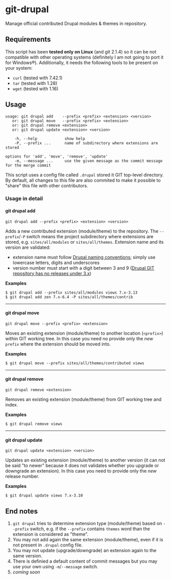 # git-drupal

Manage official contributed Drupal modules & themes in repository.

## Requirements

This script has been **tested only on Linux** (and git 2.1.4) so it can be not
compatible with other operating systems (definitely I am not going to port it
for Windows&reg;). Additionally, it needs the following tools to be present on your
system:
- `curl` (tested with 7.42.1)
- `tar` (tested with 1.28)
- `wget` (tested with 1.16)

## Usage

```
usage: git drupal add    --prefix <prefix> <extension> <version>
   or: git drupal move   --prefix <prefix> <extension>
   or: git drupal remove <extension>
   or: git drupal update <extension> <version>

    -h, --help            show help
    -P, --prefix ...      name of subdirectory where extensions are stored

options for 'add', 'move', 'remove', 'update'
    -m, --message ...     use the given message as the commit message for the merge commit
```

This script uses a config file called `.drupal` stored it GIT top-level
directory. By default, all changes to this file are also commited to make it
possible to "share" this file with other contributors.

### Usage in detail

#### git drupal add
```
git drupal add --prefix <prefix> <extension> <version>
```

Adds a new contributed extension (module/theme) to the repository.
The `--prefix`/`-P` switch means the project subdirectory where extensions are
stored, e.g. `sites/all/modules` or `sites/all/themes`. Extension name and its
version are validated:

- extension name must follow [Drupal naming conventions](https://www.drupal.org/node/1074362);
simply use lowercase letters, digits and underscores
- version number must start with a digit between 3 and 9 ([Drupal GIT repository
has no releases under 3.x](http://cgit.drupalcode.org/drupal/refs))

**Examples**

```
$ git drupal add --prefix sites/all/modules views 7.x-3.13
$ git drupal add zen 7.x-6.4 -P sites/all/themes/contrib
```

---

#### git drupal move
```
git drupal move --prefix <prefix> <extension>
```

Moves an existing extension (module/theme) to another location (`<prefix>`)
within GIT working tree. In this case you need no provide only the *new*
`prefix` where the extension should be moved into.

**Examples**

```
$ git drupal move --prefix sites/all/themes/contributed views
```

---

#### git drupal remove

```
git drupal remove <extension>
```

Removes an existing extension (module/theme) from GIT working tree and index.

**Examples**

```
$ git drupal remove views
```

---

#### git drupal update

```
git drupal update <extension> <version>
```

Updates an existing extension (module/theme) to another version (it can not be
said "to newer" because it does not validates whether you upgrade or downgrade
an extension). In this case you need to provide only the *new* release number.

**Examples**

```
$ git drupal update views 7.x-3.10
```

## End notes

1. `git drupal` tries to determine extension type (module/theme) based on
`--prefix` switch, e.g. if the `--prefix` contains `themes` word than the
extension is considered as "theme".
1. You may not add again the same extension (module/theme), even if it is not
present in `.drupal` config file.
1. You may not update (upgrade/downgrade) an extension again to the same
version.
1. There is definied a default content of commit messages but you may use your
own using `-m`/`--message` switch.
1. *coming soon*
